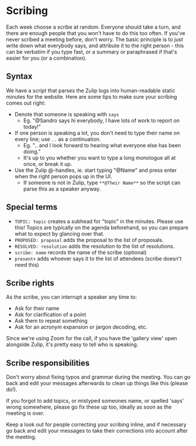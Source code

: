 # Scribing

Each week choose a scribe at random. Everyone should take a turn, and there are enough people that you won't have to do this too often. If you've never scribed a meeting before, don't worry. The basic principle is to just write down what everybody says, and attribute it to the right person - this can be verbatim if you type fast, or a summary or paraphrased if that's easier for you (or a combination).

## Syntax

We have a script that parses the Zulip logs into human-readable static minutes for the website. Here are some tips to make sure your scribing comes out right:

* Denote that someone is speaking with `says`
  * Eg. "@Sandro says hi everybody, I have lots of work to report on today!"
* If one person is speaking a lot, you don't need to type their name on every line; use `..` as a continuation.
  * Eg. ".. and I look forward to hearing what everyone else has been doing."
  * It's up to you whether you want to type a long monologue all at once, or break it up.
* Use the Zulip @-handles, ie. start typing "@Name" and press enter when the right person pops up in the UI. 
  * If someone is not in Zulip, type `**@Their Name**` so the script can parse this as a speaker anyway.

## Special terms

* `TOPIC: topic` creates a subhead for "topic" in the minutes. Please use this! Topics are typically on the agenda beforehand, so you can prepare what to expect by glancing over that.
* `PROPOSED: proposal` adds the proposal to the list of proposals.
* `RESOLVED: resolution` adds the resolution to the list of resolutions.
* `scribe: name` records the name of the scribe (optional)
* `present+` adds whoever says it to the list of attendees (scribe doesn't need this)

## Scribe rights

As the scribe, you can interrupt a speaker any time to:

* Ask for their name
* Ask for clarification of a point
* Ask them to repeat something
* Ask for an acronym expansion or jargon decoding, etc.

Since we're using Zoom for the call, if you have the 'gallery view' open alongside Zulip, it's pretty easy to tell who is speaking.

## Scribe responsibilities

Don't worry about fixing typos and grammar during the meeting. You can go back and edit your messages afterwards to clean up things like this (please do!).

If you forgot to add topics, or mistyped someones name, or spelled 'says' wrong somewhere, please go fix these up too, ideally as soon as the meeting is over.

Keep a look out for people correcting your scribing inline, and if necessary go back and edit your messages to take their corrections into account after the meeting.